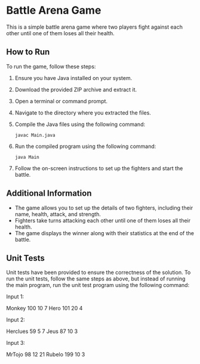# Battle Arena Game

This is a simple battle arena game where two players fight against each other until one of them loses all their health.

## How to Run

To run the game, follow these steps:

1. Ensure you have Java installed on your system.
2. Download the provided ZIP archive and extract it.
3. Open a terminal or command prompt.
4. Navigate to the directory where you extracted the files.
5. Compile the Java files using the following command:

    ```
    javac Main.java
    ```

6. Run the compiled program using the following command:

    ```
    java Main
    ```

7. Follow the on-screen instructions to set up the fighters and start the battle.

## Additional Information

- The game allows you to set up the details of two fighters, including their name, health, attack, and strength.
- Fighters take turns attacking each other until one of them loses all their health.
- The game displays the winner along with their statistics at the end of the battle.

## Unit Tests

Unit tests have been provided to ensure the correctness of the solution. To run the unit tests, follow the same steps as above, but instead of running the main program, run the unit test program using the following command:

Input 1:

Monkey
100
10
7
Hero
101
20
4

Input 2:

Herclues
59
5
7
Jeus
87
10
3

Input 3:

MrTojo
98
12
21
Rubelo
199
10
3